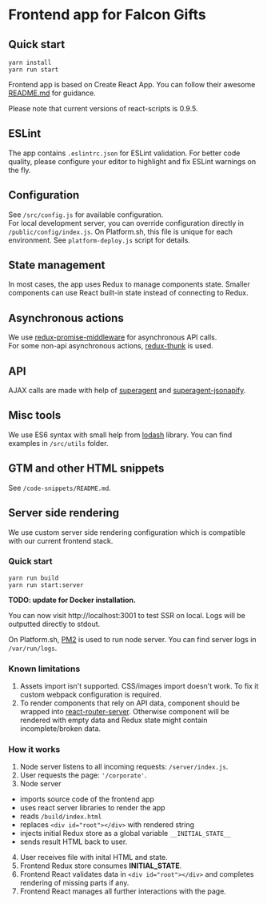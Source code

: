 # Frontend app for Falcon Gifts

## Quick start

```
yarn install
yarn run start
```

Frontend app is based on Create React App. 
You can follow their awesome [README.md](https://github.com/facebookincubator/create-react-app/blob/v0.9.5/packages/react-scripts/template/README.md#available-scripts) for guidance.

Please note that current versions of react-scripts is 0.9.5.

## ESLint

The app contains `.eslintrc.json` for ESLint validation. For better code quality, please configure your editor to highlight and fix ESLint warnings on the fly.

## Configuration

See `/src/config.js` for available configuration.   
For local development server, you can override configuration directly in `/public/config/index.js`. 
On Platform.sh, this file is unique for each environment. See `platform-deploy.js` script for details.

## State management

In most cases, the app uses Redux to manage components state. Smaller components can use React built-in state instead of connecting to Redux.

## Asynchronous actions

We use [redux-promise-middleware](https://github.com/pburtchaell/redux-promise-middleware) for asynchronous API calls.  
For some non-api asynchronous actions, [redux-thunk](https://github.com/gaearon/redux-thunk) is used.

## API

AJAX calls are made with help of [superagent](https://github.com/visionmedia/superagent) and [superagent-jsonapify](https://github.com/alex94puchades/superagent-jsonapify).

## Misc tools

We use ES6 syntax with small help from [lodash](https://lodash.com/) library. You can find examples in `/src/utils` folder.

## GTM and other HTML snippets
See `/code-snippets/README.md`.

## Server side rendering
We use custom server side rendering configuration which is compatible with our current frontend stack.

### Quick start
```
yarn run build
yarn run start:server
```

**TODO: update for Docker installation.**

You can now visit http://localhost:3001 to test SSR on local. Logs will be outputted directly to stdout.

On Platform.sh, [PM2](https://github.com/Unitech/pm2) is used to run node server. You can find server logs in `/var/run/logs`.

### Known limitations
1. Assets import isn't supported. CSS/images import doesn't work. To fix it custom webpack configuration is required.
2. To render components that rely on API data, component should be wrapped into [react-router-server](https://github.com/gabrielbull/react-router-server#usage-with-redux). Otherwise component will be rendered with empty data and Redux state might contain incomplete/broken data.

### How it works
1. Node server listens to all incoming requests: `/server/index.js`.
2. User requests the page: `'/corporate'`.
3. Node server 
  - imports source code of the frontend app
  - uses react server libraries to render the app
  - reads `/build/index.html`
  - replaces `<div id="root"></div>` with rendered string
  - injects initial Redux store as a global variable `__INITIAL_STATE__`
  - sends result HTML back to user.
4. User receives file with inital HTML and state.
5. Frontend Redux store consumes __INITIAL_STATE__.
6. Frontend React validates data in `<div id="root"></div>` and completes rendering of missing parts if any.
7. Frontend React manages all further interactions with the page.

